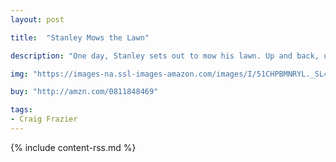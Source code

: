 ```yaml
---
layout: post

title:  "Stanley Mows the Lawn"

description: "One day, Stanley sets out to mow his lawn. Up and back, up and back, there's only one way to do it…or is there?"

img: "https://images-na.ssl-images-amazon.com/images/I/51CHPBMNRYL._SL480_.jpg"

buy: "http://amzn.com/0811848469"

tags:
- Craig Frazier
---
```


{% include content-rss.md %}